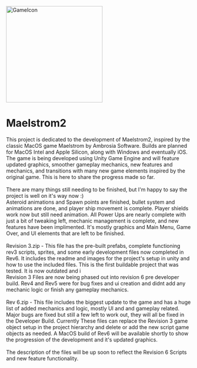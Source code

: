 
<img width="262" alt="GameIcon" src="https://github.com/jackandcarter/Maelstrom2/assets/131922119/e0db474a-305b-4e98-9ae8-0b76d7da7c0a">

# Maelstrom2

This project is dedicated to the development of Maelstrom2, inspired by the classic MacOS game Maelstrom by Ambrosia Software. 
Builds are planned for MacOS Intel and Apple Silicon, along with Windows and eventually iOS. The game is being developed using Unity Game Engine and will feature updated graphics, smoother gameplay mechanics, new features and mechanics, and transitions with many new game elements inspired by the original game. This is here to share the progress made so far.
<BR>
<BR>
There are many things still needing to be finished, but I'm happy to say the project is well on it's way now :)
<br>
Asteroid animations and Spawn points are finished, bullet system and animations are done, and player ship movement is complete. Player shields work now but still need animation. All Power Ups are nearly complete with just a bit of tweaking left, mechanic management is complete, and new features have been implimented. It's mostly graphics and Main Menu, Game Over, and UI elements that are left to be finished.
<BR>
<BR>
Revision 3.zip - This file has the pre-built prefabs, complete functioning rev3 scripts, sprites, and some early development files now completed in Rev6. It includes the readme and images for the project's setup in unity and how to use the included files. This is the first buildable project that was tested. It is now outdated and i
<BR>
Revision 3 Files are now being phased out into revision 6 pre developer build. Rev4 and Rev5 were for bug fixes and ui creation and didnt add any mechanic logic or finish any gameplay mechanics.
<BR>
<BR>
Rev 6.zip - This file includes the biggest update to the game and has a huge list of added mechanics and logic, mostly UI and and gameplay related. Major bugs are fixed but still a few left to work out, they will all be fixed in the Developer Build. Currently These files can replace the Revision 3 game object setup in the project hierarchy and delete or add the new script game objects as needed. A MacOS build of Rev6 will be available shortly to show the progression of the development and it's updated graphics.
<BR>
<BR>
The description of the files will be up soon to reflect the Revision 6 Scripts and new feature functionality.
